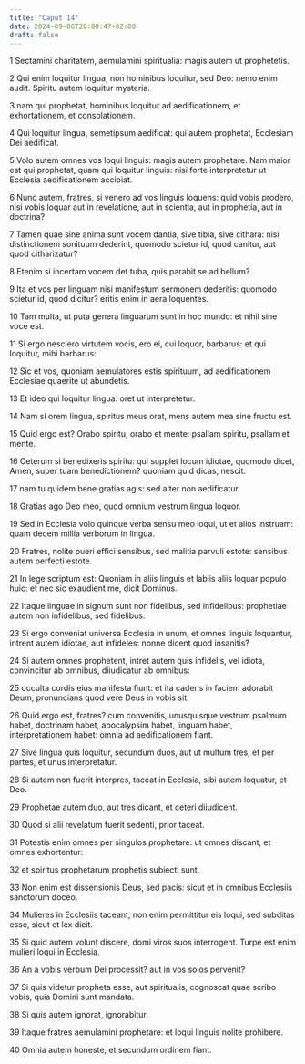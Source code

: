 ```yaml
---
title: "Caput 14"
date: 2024-09-06T20:00:47+02:00
draft: false
---
```



1 Sectamini charitatem, aemulamini spiritualia: magis autem ut prophetetis.

2 Qui enim loquitur lingua, non hominibus loquitur, sed Deo: nemo enim audit. Spiritu autem loquitur mysteria.

3 nam qui prophetat, hominibus loquitur ad aedificationem, et exhortationem, et consolationem.

4 Qui loquitur lingua, semetipsum aedificat: qui autem prophetat, Ecclesiam Dei aedificat.

5 Volo autem omnes vos loqui linguis: magis autem prophetare. Nam maior est qui prophetat, quam qui loquitur linguis: nisi forte interpretetur ut Ecclesia aedificationem accipiat.

6 Nunc autem, fratres, si venero ad vos linguis loquens: quid vobis prodero, nisi vobis loquar aut in revelatione, aut in scientia, aut in prophetia, aut in doctrina?

7 Tamen quae sine anima sunt vocem dantia, sive tibia, sive cithara: nisi distinctionem sonituum dederint, quomodo scietur id, quod canitur, aut quod citharizatur?

8 Etenim si incertam vocem det tuba, quis parabit se ad bellum?

9 Ita et vos per linguam nisi manifestum sermonem dederitis: quomodo scietur id, quod dicitur? eritis enim in aera loquentes.

10 Tam multa, ut puta genera linguarum sunt in hoc mundo: et nihil sine voce est.

11 Si ergo nesciero virtutem vocis, ero ei, cui loquor, barbarus: et qui loquitur, mihi barbarus:

12 Sic et vos, quoniam aemulatores estis spirituum, ad aedificationem Ecclesiae quaerite ut abundetis.

13 Et ideo qui loquitur lingua: oret ut interpretetur.

14 Nam si orem lingua, spiritus meus orat, mens autem mea sine fructu est.

15 Quid ergo est? Orabo spiritu, orabo et mente: psallam spiritu, psallam et mente.

16 Ceterum si benedixeris spiritu: qui supplet locum idiotae, quomodo dicet, Amen, super tuam benedictionem? quoniam quid dicas, nescit.

17 nam tu quidem bene gratias agis: sed alter non aedificatur.

18 Gratias ago Deo meo, quod omnium vestrum lingua loquor.

19 Sed in Ecclesia volo quinque verba sensu meo loqui, ut et alios instruam: quam decem millia verborum in lingua.

20 Fratres, nolite pueri effici sensibus, sed malitia parvuli estote: sensibus autem perfecti estote.

21 In lege scriptum est: Quoniam in aliis linguis et labiis aliis loquar populo huic: et nec sic exaudient me, dicit Dominus.

22 Itaque linguae in signum sunt non fidelibus, sed infidelibus: prophetiae autem non infidelibus, sed fidelibus.

23 Si ergo conveniat universa Ecclesia in unum, et omnes linguis loquantur, intrent autem idiotae, aut infideles: nonne dicent quod insanitis?

24 Si autem omnes prophetent, intret autem quis infidelis, vel idiota, convincitur ab omnibus, diiudicatur ab omnibus:

25 occulta cordis eius manifesta fiunt: et ita cadens in faciem adorabit Deum, pronuncians quod vere Deus in vobis sit.

26 Quid ergo est, fratres? cum convenitis, unusquisque vestrum psalmum habet, doctrinam habet, apocalypsim habet, linguam habet, interpretationem habet: omnia ad aedificationem fiant.

27 Sive lingua quis loquitur, secundum duos, aut ut multum tres, et per partes, et unus interpretatur.

28 Si autem non fuerit interpres, taceat in Ecclesia, sibi autem loquatur, et Deo.

29 Prophetae autem duo, aut tres dicant, et ceteri diiudicent.

30 Quod si alii revelatum fuerit sedenti, prior taceat.

31 Potestis enim omnes per singulos prophetare: ut omnes discant, et omnes exhortentur:

32 et spiritus prophetarum prophetis subiecti sunt.

33 Non enim est dissensionis Deus, sed pacis: sicut et in omnibus Ecclesiis sanctorum doceo.

34 Mulieres in Ecclesiis taceant, non enim permittitur eis loqui, sed subditas esse, sicut et lex dicit.

35 Si quid autem volunt discere, domi viros suos interrogent. Turpe est enim mulieri loqui in Ecclesia.

36 An a vobis verbum Dei processit? aut in vos solos pervenit?

37 Si quis videtur propheta esse, aut spiritualis, cognoscat quae scribo vobis, quia Domini sunt mandata.

38 Si quis autem ignorat, ignorabitur.

39 Itaque fratres aemulamini prophetare: et loqui linguis nolite prohibere.

40 Omnia autem honeste, et secundum ordinem fiant.

